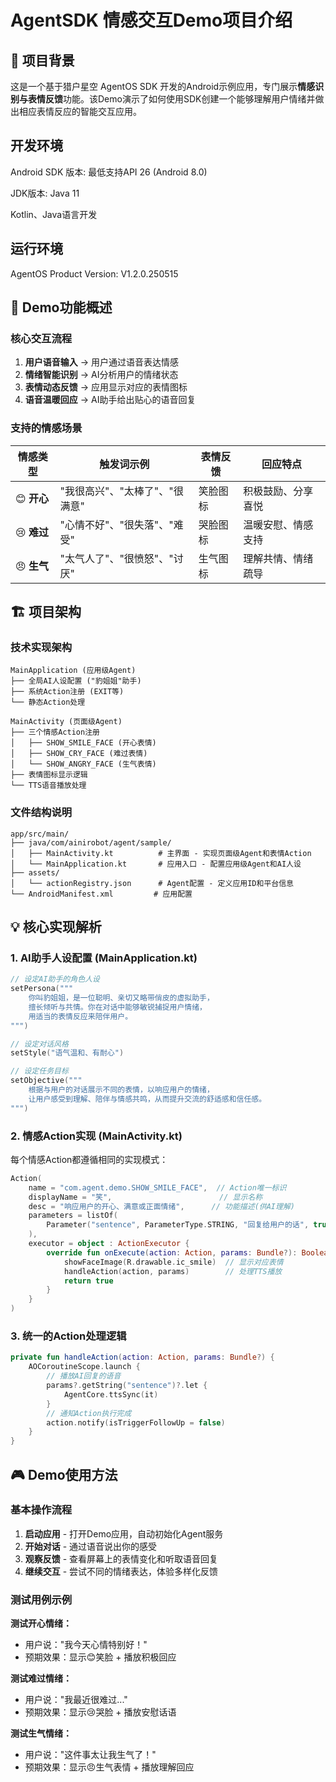 # AgentSDK 情感交互Demo项目介绍

## 📖 项目背景

这是一个基于猎户星空 AgentOS SDK 开发的Android示例应用，专门展示**情感识别与表情反馈**功能。该Demo演示了如何使用SDK创建一个能够理解用户情绪并做出相应表情反应的智能交互应用。

## 开发环境
Android SDK 版本: 最低支持API 26 (Android 8.0)

JDK版本: Java 11

Kotlin、Java语言开发

## 运行环境

AgentOS Product Version: V1.2.0.250515


## 🎯 Demo功能概述

### 核心交互流程
1. **用户语音输入** → 用户通过语音表达情感
2. **情绪智能识别** → AI分析用户的情绪状态  
3. **表情动态反馈** → 应用显示对应的表情图标
4. **语音温暖回应** → AI助手给出贴心的语音回复

### 支持的情感场景

| 情感类型 | 触发词示例 | 表情反馈 | 回应特点 |
|---------|-----------|---------|---------|
| 😊 **开心** | "我很高兴"、"太棒了"、"很满意" | 笑脸图标 | 积极鼓励、分享喜悦 |
| 😢 **难过** | "心情不好"、"很失落"、"难受" | 哭脸图标 | 温暖安慰、情感支持 |
| 😠 **生气** | "太气人了"、"很愤怒"、"讨厌" | 生气图标 | 理解共情、情绪疏导 |

## 🏗️ 项目架构

### 技术实现架构
```
MainApplication (应用级Agent)
├── 全局AI人设配置 ("豹姐姐"助手)
├── 系统Action注册 (EXIT等)
└── 静态Action处理

MainActivity (页面级Agent)  
├── 三个情感Action注册
│   ├── SHOW_SMILE_FACE (开心表情)
│   ├── SHOW_CRY_FACE (难过表情)  
│   └── SHOW_ANGRY_FACE (生气表情)
├── 表情图标显示逻辑
└── TTS语音播放处理
```

### 文件结构说明
```
app/src/main/
├── java/com/ainirobot/agent/sample/
│   ├── MainActivity.kt          # 主界面 - 实现页面级Agent和表情Action
│   └── MainApplication.kt       # 应用入口 - 配置应用级Agent和AI人设
├── assets/
│   └── actionRegistry.json      # Agent配置 - 定义应用ID和平台信息
└── AndroidManifest.xml         # 应用配置
```

## 💡 核心实现解析

### 1. AI助手人设配置 (MainApplication.kt)

```kotlin
// 设定AI助手的角色人设
setPersona("""
    你叫豹姐姐，是一位聪明、亲切又略带俏皮的虚拟助手，
    擅长倾听与共情。你在对话中能够敏锐捕捉用户情绪，
    用适当的表情反应来陪伴用户。
""")

// 设定对话风格
setStyle("语气温和、有耐心")

// 设定任务目标  
setObjective("""
    根据与用户的对话展示不同的表情，以响应用户的情绪，
    让用户感受到理解、陪伴与情感共鸣，从而提升交流的舒适感和信任感。
""")
```

### 2. 情感Action实现 (MainActivity.kt)

每个情感Action都遵循相同的实现模式：

```kotlin
Action(
    name = "com.agent.demo.SHOW_SMILE_FACE",  // Action唯一标识
    displayName = "笑",                        // 显示名称
    desc = "响应用户的开心、满意或正面情绪",      // 功能描述(供AI理解)
    parameters = listOf(
        Parameter("sentence", ParameterType.STRING, "回复给用户的话", true)
    ),
    executor = object : ActionExecutor {
        override fun onExecute(action: Action, params: Bundle?): Boolean {
            showFaceImage(R.drawable.ic_smile)  // 显示对应表情
            handleAction(action, params)        // 处理TTS播放
            return true
        }
    }
)
```

### 3. 统一的Action处理逻辑

```kotlin
private fun handleAction(action: Action, params: Bundle?) {
    AOCoroutineScope.launch {
        // 播放AI回复的语音
        params?.getString("sentence")?.let { 
            AgentCore.ttsSync(it) 
        }
        // 通知Action执行完成
        action.notify(isTriggerFollowUp = false)
    }
}
```

## 🎮 Demo使用方法

### 基本操作流程
1. **启动应用** - 打开Demo应用，自动初始化Agent服务
2. **开始对话** - 通过语音说出你的感受
3. **观察反馈** - 查看屏幕上的表情变化和听取语音回复
4. **继续交互** - 尝试不同的情绪表达，体验多样化反馈

### 测试用例示例

**测试开心情绪：**
- 用户说："我今天心情特别好！"
- 预期效果：显示😊笑脸 + 播放积极回应

**测试难过情绪：**  
- 用户说："我最近很难过..."
- 预期效果：显示😢哭脸 + 播放安慰话语

**测试生气情绪：**
- 用户说："这件事太让我生气了！"  
- 预期效果：显示😠生气表情 + 播放理解回应

